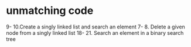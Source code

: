 # unmatching code

9- 10.Create a singly linked list and search an element
7- 8. Delete a given node from a singly linked list
18- 21. Search an element in a binary search tree